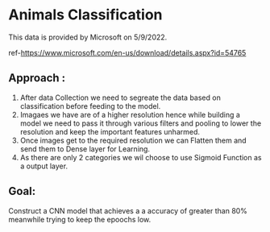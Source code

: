 # Animals Classification

This data is provided by Microsoft on 5/9/2022.

ref-https://www.microsoft.com/en-us/download/details.aspx?id=54765


## Approach :
1. After data Collection we need to segreate the data based on classification before feeding to the model.
2. Imagaes we have are of a higher resolution  hence while building a model we need to pass it through various filters and pooling to lower the resolution and keep the important features unharmed.
3. Once images get to the required resolution we can Flatten them and send them to Dense layer for Learning.
4. As there are only 2 categories we wil choose to use Sigmoid Function as a output layer.

## Goal:
Construct a CNN model that achieves a a accuracy of greater than 80% meanwhile trying to keep the epoochs low.

